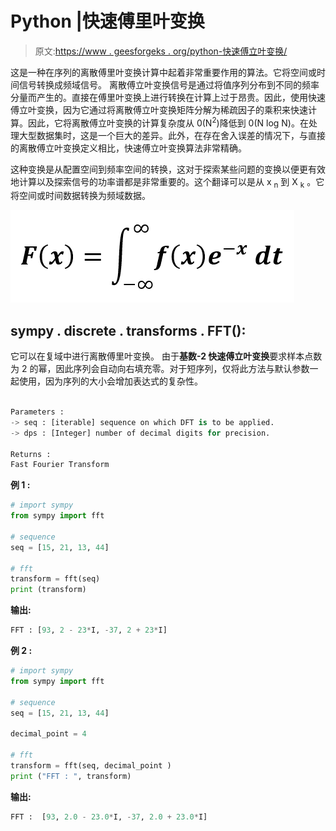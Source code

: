 # Python |快速傅里叶变换

> 原文:[https://www . geesforgeks . org/python-快速傅立叶变换/](https://www.geeksforgeeks.org/python-fast-fourier-transformation/)

这是一种在序列的离散傅里叶变换计算中起着非常重要作用的算法。它将空间或时间信号转换成频域信号。
离散傅立叶变换信号是通过将值序列分布到不同的频率分量而产生的。直接在傅里叶变换上进行转换在计算上过于昂贵。因此，使用快速傅立叶变换，因为它通过将离散傅立叶变换矩阵分解为稀疏因子的乘积来快速计算。因此，它将离散傅立叶变换的计算复杂度从 0(N<sup>2</sup>)降低到 0(N log N)。在处理大型数据集时，这是一个巨大的差异。此外，在存在舍入误差的情况下，与直接的离散傅立叶变换定义相比，快速傅立叶变换算法非常精确。

这种变换是从配置空间到频率空间的转换，这对于探索某些问题的变换以便更有效地计算以及探索信号的功率谱都是非常重要的。这个翻译可以是从 x <sub>n</sub> 到 X <sub>k</sub> 。它将空间或时间数据转换为频域数据。

![](img/1f33bf7a2bc51d447135f1fbdd8ef8d4.png)

## **sympy . discrete . transforms . FFT():**

它可以在复域中进行离散傅里叶变换。
由于**基数-2 快速傅立叶变换**要求样本点数为 2 的幂，因此序列会自动向右填充零。对于短序列，仅将此方法与默认参数一起使用，因为序列的大小会增加表达式的复杂性。

```py

Parameters : 
-> seq : [iterable] sequence on which DFT is to be applied.
-> dps : [Integer] number of decimal digits for precision.

Returns : 
Fast Fourier Transform

```

**例 1 :**

```py
# import sympy 
from sympy import fft

# sequence 
seq = [15, 21, 13, 44]

# fft
transform = fft(seq)
print (transform)
```

**输出:**

```py
FFT : [93, 2 - 23*I, -37, 2 + 23*I]
```

 **例 2 :**

```py
# import sympy 
from sympy import fft

# sequence 
seq = [15, 21, 13, 44]

decimal_point = 4

# fft
transform = fft(seq, decimal_point )
print ("FFT : ", transform)
```

**输出:**

```py
FFT :  [93, 2.0 - 23.0*I, -37, 2.0 + 23.0*I]

```
